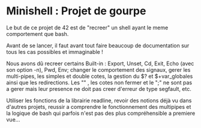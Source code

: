 # Minishell : Projet de gourpe

Le but de ce projet de 42 est de "recreer" un shell ayant le meme comportement que bash.

Avant de se lancer, il faut avant tout faire beaucoup de documentation sur tous les cas possibles et immaginable !

Nous avons dû recreer certains Built-in : Export, Unset, Cd, Exit, Echo (avec son option -n), Pwd, Env; 
changer le comportement des signaux, gerer les multi-pipes, les simples et double cotes,
la gestion du $? et $+var_globales ainsi que les redirections. Les "\" , les cotes non fermer 
et le ";" ne sont pas a gerer mais leur presence ne doit pas creer d'erreur de type segfault, etc.

Utiliser les fonctions de la librairie readline, revoir des notions déjà vu dans d'autres projets, 
reussir a comprendre le fonctionnement des multipipes et la logique de bash qui parfois n'est pas des plus
compréhensible a premiere vue...

